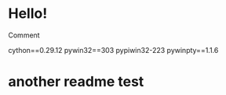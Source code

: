 # Hello!


Comment

cython==0.29.12
pywin32==303
pypiwin32-223
pywinpty==1.1.6


# another readme test
